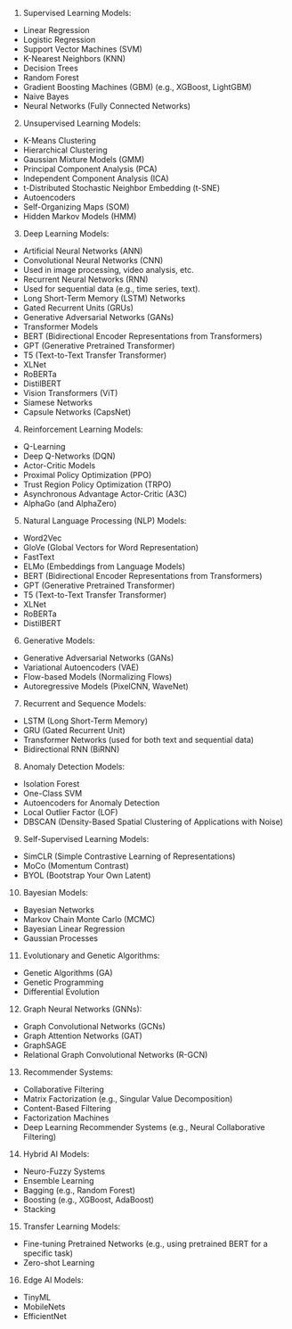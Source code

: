1. Supervised Learning Models:
- Linear Regression
- Logistic Regression
- Support Vector Machines (SVM)
- K-Nearest Neighbors (KNN)
- Decision Trees
- Random Forest
- Gradient Boosting Machines (GBM) (e.g., XGBoost, LightGBM)
- Naive Bayes
- Neural Networks (Fully Connected Networks)
2. Unsupervised Learning Models:
- K-Means Clustering
- Hierarchical Clustering
- Gaussian Mixture Models (GMM)
- Principal Component Analysis (PCA)
- Independent Component Analysis (ICA)
- t-Distributed Stochastic Neighbor Embedding (t-SNE)
- Autoencoders
- Self-Organizing Maps (SOM)
- Hidden Markov Models (HMM)
3. Deep Learning Models:
- Artificial Neural Networks (ANN)
- Convolutional Neural Networks (CNN)
- Used in image processing, video analysis, etc.
- Recurrent Neural Networks (RNN)
- Used for sequential data (e.g., time series, text).
- Long Short-Term Memory (LSTM) Networks
- Gated Recurrent Units (GRUs)
- Generative Adversarial Networks (GANs)
- Transformer Models
- BERT (Bidirectional Encoder Representations from Transformers)
- GPT (Generative Pretrained Transformer)
- T5 (Text-to-Text Transfer Transformer)
- XLNet
- RoBERTa
- DistilBERT
- Vision Transformers (ViT)
- Siamese Networks
- Capsule Networks (CapsNet)
4. Reinforcement Learning Models:
- Q-Learning
- Deep Q-Networks (DQN)
- Actor-Critic Models
- Proximal Policy Optimization (PPO)
- Trust Region Policy Optimization (TRPO)
- Asynchronous Advantage Actor-Critic (A3C)
- AlphaGo (and AlphaZero)
5. Natural Language Processing (NLP) Models:
- Word2Vec
- GloVe (Global Vectors for Word Representation)
- FastText
- ELMo (Embeddings from Language Models)
- BERT (Bidirectional Encoder Representations from Transformers)
- GPT (Generative Pretrained Transformer)
- T5 (Text-to-Text Transfer Transformer)
- XLNet
- RoBERTa
- DistilBERT
6. Generative Models:
- Generative Adversarial Networks (GANs)
- Variational Autoencoders (VAE)
- Flow-based Models (Normalizing Flows)
- Autoregressive Models (PixelCNN, WaveNet)
7. Recurrent and Sequence Models:
- LSTM (Long Short-Term Memory)
- GRU (Gated Recurrent Unit)
- Transformer Networks (used for both text and sequential data)
- Bidirectional RNN (BiRNN)
8. Anomaly Detection Models:
- Isolation Forest
- One-Class SVM
- Autoencoders for Anomaly Detection
- Local Outlier Factor (LOF)
- DBSCAN (Density-Based Spatial Clustering of Applications with Noise)
9. Self-Supervised Learning Models:
- SimCLR (Simple Contrastive Learning of Representations)
- MoCo (Momentum Contrast)
- BYOL (Bootstrap Your Own Latent)
10. Bayesian Models:
- Bayesian Networks
- Markov Chain Monte Carlo (MCMC)
- Bayesian Linear Regression
- Gaussian Processes
11. Evolutionary and Genetic Algorithms:
- Genetic Algorithms (GA)
- Genetic Programming
- Differential Evolution
12. Graph Neural Networks (GNNs):
- Graph Convolutional Networks (GCNs)
- Graph Attention Networks (GAT)
- GraphSAGE
- Relational Graph Convolutional Networks (R-GCN)
13. Recommender Systems:
- Collaborative Filtering
- Matrix Factorization (e.g., Singular Value Decomposition)
- Content-Based Filtering
- Factorization Machines
- Deep Learning Recommender Systems (e.g., Neural Collaborative Filtering)
14. Hybrid AI Models:
- Neuro-Fuzzy Systems
- Ensemble Learning
- Bagging (e.g., Random Forest)
- Boosting (e.g., XGBoost, AdaBoost)
- Stacking
15. Transfer Learning Models:
- Fine-tuning Pretrained Networks (e.g., using pretrained BERT for a specific task)
- Zero-shot Learning
16. Edge AI Models:
- TinyML
- MobileNets
- EfficientNet
